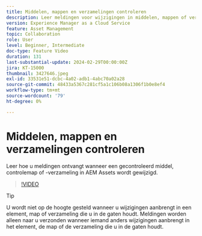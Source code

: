 ```yaml
---
title: Middelen, mappen en verzamelingen controleren
description: Leer meldingen voor wijzigingen in middelen, mappen of verzamelingen van AEM Assets op te halen.
version: Experience Manager as a Cloud Service
feature: Asset Management
topic: Collaboration
role: User
level: Beginner, Intermediate
doc-type: Feature Video
duration: 131
last-substantial-update: 2024-02-29T00:00:00Z
jira: KT-15000
thumbnail: 3427646.jpeg
exl-id: 33531e51-dcbc-4a02-adb1-4abc70a02a28
source-git-commit: 48433a5367c281cf5a1c106b08a1306f1b0e8ef4
workflow-type: tm+mt
source-wordcount: '79'
ht-degree: 0%

---
```


# Middelen, mappen en verzamelingen controleren

Leer hoe u meldingen ontvangt wanneer een gecontroleerd middel, controlemap of -verzameling in AEM Assets wordt gewijzigd.

>[!VIDEO](https://video.tv.adobe.com/v/3439631/?learn=on&captions=dut)

>[!TIP]
>
> U wordt niet op de hoogte gesteld wanneer u wijzigingen aanbrengt in een element, map of verzameling die u in de gaten houdt. Meldingen worden alleen naar u verzonden wanneer iemand anders wijzigingen aanbrengt in het element, de map of de verzameling die u in de gaten houdt.
